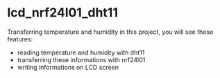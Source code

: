 # lcd_nrf24l01_dht11
Transferring temperature and humidity
in this project, you will see these features:
- reading temperature and humidity with dht11
- transferring these informations with nrf24l01
- writing informations on LCD screen
